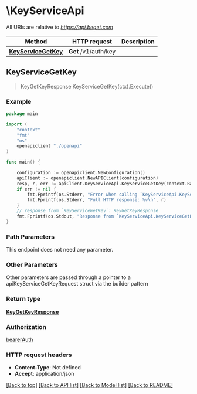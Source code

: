 # \KeyServiceApi

All URIs are relative to *https://api.beget.com*

Method | HTTP request | Description
------------- | ------------- | -------------
[**KeyServiceGetKey**](KeyServiceApi.md#KeyServiceGetKey) | **Get** /v1/auth/key | 



## KeyServiceGetKey

> KeyGetKeyResponse KeyServiceGetKey(ctx).Execute()



### Example

```go
package main

import (
    "context"
    "fmt"
    "os"
    openapiclient "./openapi"
)

func main() {

    configuration := openapiclient.NewConfiguration()
    apiClient := openapiclient.NewAPIClient(configuration)
    resp, r, err := apiClient.KeyServiceApi.KeyServiceGetKey(context.Background()).Execute()
    if err != nil {
        fmt.Fprintf(os.Stderr, "Error when calling `KeyServiceApi.KeyServiceGetKey``: %v\n", err)
        fmt.Fprintf(os.Stderr, "Full HTTP response: %v\n", r)
    }
    // response from `KeyServiceGetKey`: KeyGetKeyResponse
    fmt.Fprintf(os.Stdout, "Response from `KeyServiceApi.KeyServiceGetKey`: %v\n", resp)
}
```

### Path Parameters

This endpoint does not need any parameter.

### Other Parameters

Other parameters are passed through a pointer to a apiKeyServiceGetKeyRequest struct via the builder pattern


### Return type

[**KeyGetKeyResponse**](KeyGetKeyResponse.md)

### Authorization

[bearerAuth](../README.md#bearerAuth)

### HTTP request headers

- **Content-Type**: Not defined
- **Accept**: application/json

[[Back to top]](#) [[Back to API list]](../README.md#documentation-for-api-endpoints)
[[Back to Model list]](../README.md#documentation-for-models)
[[Back to README]](../README.md)

